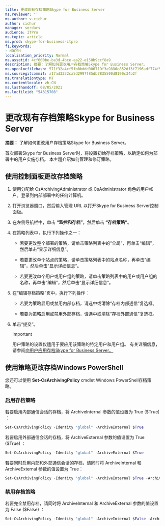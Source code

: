 ```yaml
---
title: 更改现有存档策略Skype for Business Server
ms.reviewer: ''
ms.author: v-cichur
author: cichur
manager: serdars
audience: ITPro
ms.topic: article
ms.prod: skype-for-business-itpro
f1.keywords:
- NOCSH
localization_priority: Normal
ms.assetid: 4cf600be-ba3d-4bce-aa22-e158b9ccf8a9
description: 摘要：了解如何更改用户存档策略Skype for Business Server。
ms.openlocfilehash: 571f32a4cf5fb0bddd006719f3a9886c852df3f7196adf774f554cda216ea0a2
ms.sourcegitcommit: a17ad3332ca5d2997f85db7835500d8190c34b2f
ms.translationtype: MT
ms.contentlocale: zh-CN
ms.lasthandoff: 08/05/2021
ms.locfileid: "54315708"
---
```

# <a name="change-an-existing-archiving-policy-in-skype-for-business-server"></a>更改现有存档策略Skype for Business Server
 
**摘要：** 了解如何更改用户存档策略Skype for Business Server。
  
首次部署Skype for Business Server时，将设置初始存档策略，以确定如何为部署中的用户实施存档。 本主题介绍如何管理和修订策略。 
  
## <a name="change-archiving-policies-by-using-the-control-panel"></a>使用控制面板更改存档策略

1. 使用分配给 CsArchivingAdministrator 或 CsAdministrator 角色的用户帐户，登录到内部部署中的任何计算机。 
    
2. 打开浏览器窗口，然后输入管理 URL 以打开Skype for Business Server控制面板。 
    
3. 在左侧导航栏中，单击 **“监控和存档”**，然后单击 **“存档策略”**。
    
4. 在策略列表中，执行下列操作之一： 
    
   - 若要更改整个部署的策略，请单击策略列表中的“全局”，再单击“编辑”，然后单击“显示详细信息”。
    
   - 若要更改单个站点的策略，请单击策略列表中的站点名称，再单击“编辑”，然后单击“显示详细信息”。
    
   - 若要更改单个用户或用户组的策略，请单击策略列表中的用户或用户组的名称，再单击“编辑”，然后单击“显示详细信息”。
    
5. 在“编辑存档策略”页中，执行下列操作：
    
   - 若要为策略启用或禁用内部存档，请选中或清除“存档内部通信”复选框。
    
   - 若要为策略启用或禁用外部存档，请选中或清除“存档外部通信”复选框。
    
6. 单击“提交”。
    
    > [!IMPORTANT]
    > 用户策略的设置仅适用于要应用该策略的特定用户和用户组。 有关详细信息，请参阅[向用户应用存档Skype for Business Server。](apply-a-policy-to-users.md) 
  
## <a name="change-archiving-policies-by-using-windows-powershell"></a>使用策略更改存档Windows PowerShell

您还可以使用 **Set-CsArchivingPolicy** cmdlet Windows PowerShell存档策略。
  
### <a name="enable-archiving-policies"></a>启用存档策略

若要启用内部通信会话的存档，将 ArchiveInternal 参数的值设置为 True ($True) ： 
  
```PowerShell
Set-CsArchivingPolicy -Identity "global" -ArchiveInternal $True
```

若要启用外部通信会话的存档，将 ArchiveExternal 参数的值设置为 True ($True) ： 
  
```PowerShell
Set-CsArchivingPolicy -Identity "global" -ArchiveExternal $True
```

若要同时启用内部和外部通信会话的存档，请同时将 ArchiveInternal 和 ArchiveExternal 参数的值设置为 True： 
  
```PowerShell
Set-CsArchivingPolicy -Identity "global" -ArchiveInternal $True -ArchiveExternal $True
```

### <a name="disable-archiving-policies"></a>禁用存档策略

若要完全禁用存档，请同时将 ArchiveInternal 和 ArchiveExternal 参数的值设置为 False ($False) ： 
  
```PowerShell
Set-CsArchivingPolicy -Identity "global" -ArchiveInternal $False -ArchiveExternal $False
```
